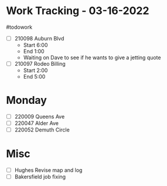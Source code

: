# Work Tracking - 03-16-2022
#todowork
- [ ] 210098 Auburn Blvd
	- Start 6:00
	- End 1:00
	- Waiting on Dave to see if he wants to give a jetting quote
- [ ] 210097 Rodeo Billing
	- Start 2:00
	- End 5:00

# Monday
- [ ] 220009 Queens Ave
- [ ] 220047 Alder Ave
- [ ] 220052 Demuth Circle

# Misc
- [ ] Hughes Revise map and log
- [ ] Bakersfield job fixing